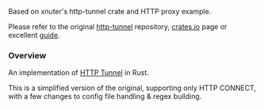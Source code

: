 Based on xnuter's http-tunnel crate and HTTP proxy example.

Please refer to the original [http-tunnel](https://github.com/xnuter/http-tunnel) repository, [crates.io](https://crates.io/crates/http-tunnel) page or excellent [guide](https://medium.com/swlh/writing-a-modern-http-s-tunnel-in-rust-56e70d898700).

### Overview

An implementation of [HTTP Tunnel](https://en.wikipedia.org/wiki/HTTP_tunnel) in Rust.

This is a simplified version of the original, supporting only HTTP CONNECT, with a few changes to config file handling & regex building.
